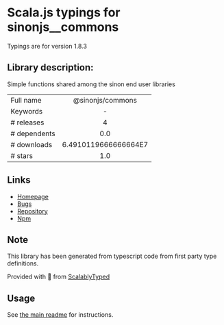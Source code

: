 
# Scala.js typings for sinonjs__commons

Typings are for version 1.8.3

## Library description:
Simple functions shared among the sinon end user libraries

|                    |                 |
| ------------------ | :-------------: |
| Full name          | @sinonjs/commons |
| Keywords           | - |
| # releases         | 4 |
| # dependents       | 0.0 |
| # downloads        | 6.4910119666666664E7 |
| # stars            | 1.0 |

## Links
- [Homepage](https://github.com/sinonjs/commons#readme)
- [Bugs](https://github.com/sinonjs/commons/issues)
- [Repository](https://github.com/sinonjs/commons)
- [Npm](https://www.npmjs.com/package/%40sinonjs%2Fcommons)
    


## Note
This library has been generated from typescript code from first party type definitions.

Provided with :purple_heart: from [ScalablyTyped](https://github.com/oyvindberg/ScalablyTyped)

## Usage
See [the main readme](../../readme.md) for instructions.


